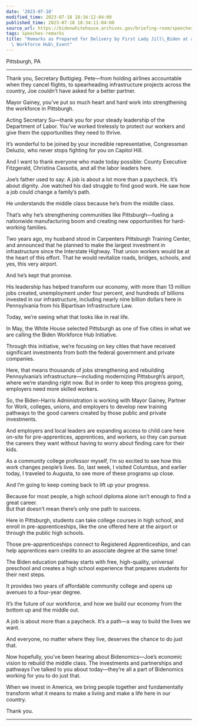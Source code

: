 ```yaml
---
date: '2023-07-18'
modified_time: 2023-07-18 18:34:12-04:00
published_time: 2023-07-18 18:34:11-04:00
source_url: https://bidenwhitehouse.archives.gov/briefing-room/speeches-remarks/2023/07/18/remarks-as-prepared-for-delivery-by-first-lady-jill-biden-at-a-pittsburgh-workforce-hub-event/
tags: speeches-remarks
title: "Remarks as Prepared for Delivery by First Lady Jill\_Biden at a Pittsburgh\
  \ Workforce Hub\_Event"
---
```

 
Pittsburgh, PA

------------------------------------------------------------------------

Thank you, Secretary Buttigieg. Pete—from holding airlines accountable
when they cancel flights, to spearheading infrastructure projects across
the country, Joe couldn’t have asked for a better partner.

Mayor Gainey, you’ve put so much heart and hard work into strengthening
the workforce in Pittsburgh.

Acting Secretary Su—thank you for your steady leadership of the
Department of Labor. You’ve worked tirelessly to protect our workers and
give them the opportunities they need to thrive.

It’s wonderful to be joined by your incredible representative,
Congressman Deluzio, who never stops fighting for you on Capitol Hill.

And I want to thank everyone who made today possible: County Executive
Fitzgerald, Christina Cassotis, and all the labor leaders here.

Joe’s father used to say: A job is about a lot more than a paycheck.
It’s about dignity. Joe watched his dad struggle to find good work. He
saw how a job could change a family’s path.

He understands the middle class because he’s from the middle class.

That’s why he’s strengthening communities like Pittsburgh—fueling a
nationwide manufacturing boom and creating new opportunities for
hard-working families.

Two years ago, my husband stood in Carpenters Pittsburgh Training
Center, and announced that he planned to make the largest investment in
infrastructure since the Interstate Highway. That union workers would be
at the heart of this effort. That he would revitalize roads, bridges,
schools, and yes, this very airport.

And he’s kept that promise.

His leadership has helped transform our economy, with more than 13
million jobs created, unemployment under four percent, and hundreds of
billions invested in our infrastructure, including nearly nine billion
dollars here in Pennsylvania from his Bipartisan Infrastructure Law.

Today, we’re seeing what that looks like in real life.

In May, the White House selected Pittsburgh as one of five cities in
what we are calling the Biden Workforce Hub Initiative.

Through this initiative, we’re focusing on key cities that have received
significant investments from both the federal government and private
companies.

Here, that means thousands of jobs strengthening and rebuilding
Pennsylvania’s infrastructure—including modernizing Pittsburgh’s
airport, where we’re standing right now. But in order to keep this
progress going, employers need more skilled workers.

So, the Biden-Harris Administration is working with Mayor Gainey,
Partner for Work, colleges, unions, and employers to develop new
training pathways to the good careers created by those public and
private investments.

And employers and local leaders are expanding access to child care here
on-site for pre-apprentices, apprentices, and workers, so they can
pursue the careers they want without having to worry about finding care
for their kids.

As a community college professor myself, I’m so excited to see how this
work changes people’s lives. So, last week, I visited Columbus, and
earlier today, I traveled to Augusta, to see more of these programs up
close.

And I’m going to keep coming back to lift up your progress.

Because for most people, a high school diploma alone isn’t enough to
find a great career.  
But that doesn’t mean there’s only one path to success.

Here in Pittsburgh, students can take college courses in high school,
and enroll in pre-apprenticeships, like the one offered here at the
airport or through the public high schools.

Those pre-apprenticeships connect to Registered Apprenticeships, and can
help apprentices earn credits to an associate degree at the same time!

The Biden education pathway starts with free, high-quality, universal
preschool and creates a high school experience that prepares students
for their next steps.

It provides two years of affordable community college and opens up
avenues to a four-year degree.

It’s the future of our workforce, and how we build our economy from the
bottom up and the middle out.

A job is about more than a paycheck. It’s a path—a way to build the
lives we want.

And everyone, no matter where they live, deserves the chance to do just
that.

Now hopefully, you’ve been hearing about Bidenomics—Joe’s economic
vision to rebuild the middle class. The investments and partnerships and
pathways I’ve talked to you about today—they’re all a part of Bidenomics
working for you to do just that.

When we invest in America, we bring people together and fundamentally
transform what it means to make a living and make a life here in our
country.

Thank you.

------------------------------------------------------------------------
